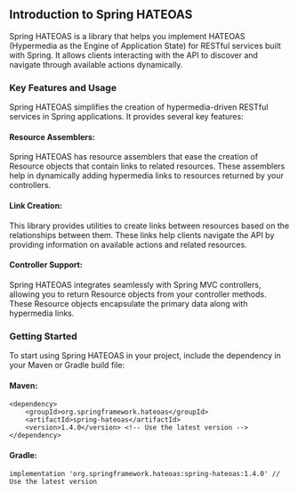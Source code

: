 ## Introduction to Spring HATEOAS
Spring HATEOAS is a library that helps you implement HATEOAS (Hypermedia as the Engine of Application State) for RESTful services built with Spring. 
It allows clients interacting with the API to discover and navigate through available actions dynamically.

### Key Features and Usage
Spring HATEOAS simplifies the creation of hypermedia-driven RESTful services in Spring applications. 
It provides several key features:

#### Resource Assemblers: 
Spring HATEOAS has resource assemblers that ease the creation of Resource objects that contain links to related resources. These assemblers help in dynamically adding hypermedia links to resources returned by your controllers.

#### Link Creation: 
This library provides utilities to create links between resources based on the relationships between them. These links help clients navigate the API by providing information on available actions and related resources.

#### Controller Support: 
Spring HATEOAS integrates seamlessly with Spring MVC controllers, allowing you to return Resource objects from your controller methods. These Resource objects encapsulate the primary data along with hypermedia links.

### Getting Started
To start using Spring HATEOAS in your project, include the dependency in your Maven or Gradle build file:

#### Maven:
```
<dependency>
    <groupId>org.springframework.hateoas</groupId>
    <artifactId>spring-hateoas</artifactId>
    <version>1.4.0</version> <!-- Use the latest version -->
</dependency>
```

#### Gradle:
```
implementation 'org.springframework.hateoas:spring-hateoas:1.4.0' // Use the latest version
```


